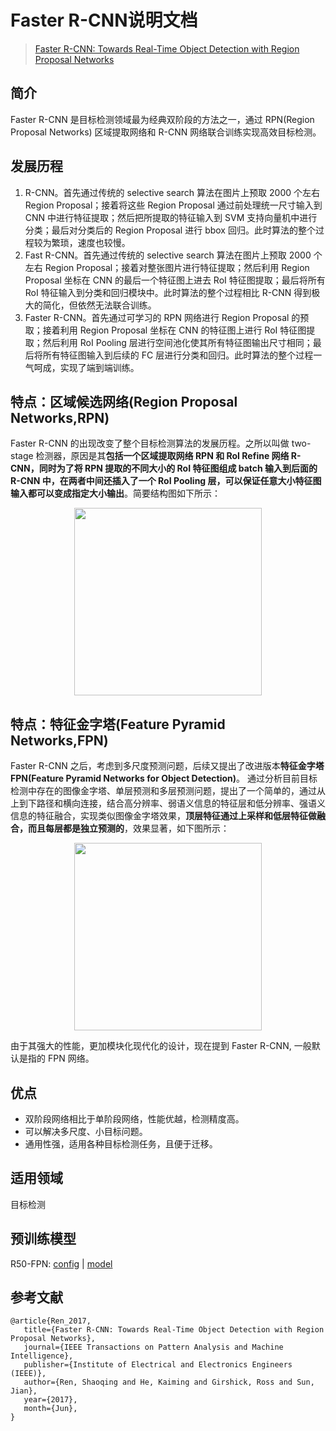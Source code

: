 # Faster R-CNN说明文档

> [Faster R-CNN: Towards Real-Time Object Detection with Region Proposal Networks](https://arxiv.org/abs/1506.01497)

## 简介

Faster R-CNN 是目标检测领域最为经典双阶段的方法之一，通过 RPN(Region Proposal  Networks) 区域提取网络和 R-CNN 网络联合训练实现高效目标检测。

## 发展历程

1. R-CNN。首先通过传统的 selective search 算法在图片上预取 2000 个左右 Region Proposal；接着将这些 Region Proposal 通过前处理统一尺寸输入到 CNN  中进行特征提取；然后把所提取的特征输入到 SVM 支持向量机中进行分类；最后对分类后的 Region Proposal 进行 bbox  回归。此时算法的整个过程较为繁琐，速度也较慢。
2. Fast R-CNN。首先通过传统的  selective search 算法在图片上预取 2000 个左右 Region Proposal；接着对整张图片进行特征提取；然后利用  Region Proposal 坐标在 CNN 的最后一个特征图上进去 RoI 特征图提取；最后将所有 RoI  特征输入到分类和回归模块中。此时算法的整个过程相比 R-CNN 得到极大的简化，但依然无法联合训练。
3. Faster R-CNN。首先通过可学习的 RPN 网络进行 Region Proposal 的预取；接着利用 Region Proposal 坐标在  CNN 的特征图上进行 RoI 特征图提取；然后利用 RoI Pooling  层进行空间池化使其所有特征图输出尺寸相同；最后将所有特征图输入到后续的 FC 层进行分类和回归。此时算法的整个过程一气呵成，实现了端到端训练。

## 特点：区域候选网络(Region Proposal Networks,RPN) 

Faster R-CNN 的出现改变了整个目标检测算法的发展历程。之所以叫做 two-stage 检测器，原因是其**包括一个区域提取网络  RPN 和 RoI Refine 网络 R-CNN，同时为了将 RPN 提取的不同大小的 RoI 特征图组成 batch 输入到后面的  R-CNN 中，在两者中间还插入了一个 RoI Pooling 层，可以保证任意大小特征图输入都可以变成指定大小输出**。简要结构图如下所示：

<div align=center>
<img src="https://user-images.githubusercontent.com/40661020/143881188-ab87720f-5059-4b4e-a928-b540fb8fb84d.png" height="300"/>
</div>



## 特点：特征金字塔(Feature Pyramid Networks,FPN)

Faster R-CNN 之后，考虑到多尺度预测问题，后续又提出了改进版本**特征金字塔 FPN(Feature Pyramid Networks for Object Detection)**。 通过分析目前目标检测中存在的图像金字塔、单层预测和多层预测问题，提出了一个简单的，通过从上到下路径和横向连接，结合高分辨率、弱语义信息的特征层和低分辨率、强语义信息的特征融合，实现类似图像金字塔效果，**顶层特征通过上采样和低层特征做融合，而且每层都是独立预测的**，效果显著，如下图所示：

<div align=center>
<img src="https://pic4.zhimg.com/80/v2-5a78ef8716761b468a1ae5f4d9810d13_720w.jpg" height="300"/>
</div>

由于其强大的性能，更加模块化现代化的设计，现在提到 Faster R-CNN, 一般默认是指的 FPN 网络。

## 优点

- 双阶段网络相比于单阶段网络，性能优越，检测精度高。
- 可以解决多尺度、小目标问题。
- 通用性强，适用各种目标检测任务，且便于迁移。
  

## 适用领域

目标检测

## 预训练模型

R50-FPN:  [config](https://github.com/open-mmlab/mmdetection/tree/master/configs/faster_rcnn/faster_rcnn_r50_fpn_mstrain_3x_coco.py) | [model](https://download.openmmlab.com/mmdetection/v2.0/faster_rcnn/faster_rcnn_r50_fpn_mstrain_3x_coco/faster_rcnn_r50_fpn_mstrain_3x_coco_20210524_110822-e10bd31c.pth)

## 参考文献

```
@article{Ren_2017,
   title={Faster R-CNN: Towards Real-Time Object Detection with Region Proposal Networks},
   journal={IEEE Transactions on Pattern Analysis and Machine Intelligence},
   publisher={Institute of Electrical and Electronics Engineers (IEEE)},
   author={Ren, Shaoqing and He, Kaiming and Girshick, Ross and Sun, Jian},
   year={2017},
   month={Jun},
}
```

